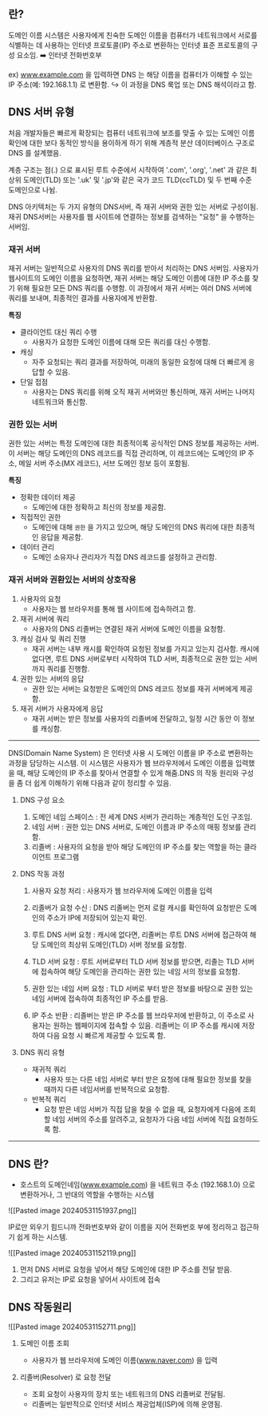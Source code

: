 
## 란?

도메인 이름 시스템은 사용자에게 친숙한 도메인 이름을 컴퓨터가 네트워크에서 서로를 식별하는 데 사용하는 인터넷 프로토콜(IP) 주소로 변환하는 인터넷 표준 프로토콜의 구성 요소임.
➡️ 인터넷 전화번호부

ex) www.example.com 을 입력하면 DNS 는 해당 이름을 컴퓨터가 이해할 수 있는 IP 주소(예: 192.168.1.1) 로 변환함.
↪️ 이 과정을 DNS 룩업 또는 DNS 해석이라고 함.


## DNS 서버 유형

처음 개발자들은 빠르게 확장되는 컴퓨터 네트워크에 보조를 맞출 수 있는 도메인 이름 확인에 대한 보다 동적인 방식을 용이하게 하기 위해 계층적 분산 데이터베이스 구조로 DNS 를 설계했음.

계층 구조는 점(.) 으로 표시된 루트 수준에서 시작하여 '.com', '.org', '.net' 과 같은 최상위 도메인(TLD) 또는 '.uk' 및 '.jp'와 같은 국가 코드 TLD(ccTLD) 및 두 번째 수준 도메인으로 나뉨.

DNS 아키텍처는 두 가지 유형의 DNS서버, 즉 재귀 서버와 권한 있는 서버로 구성이됨. 재귀 DNS서버는 사용자를 웹 사이트에 연결하는 정보를 검색하는 "요청" 을 수행하는 서버임.



### 재귀 서버

재귀 서버는 일반적으로 사용자의 DNS 쿼리를 받아서 처리하는 DNS 서버임.
사용자가 웹사이트의 도메인 이름을 요청하면, 재귀 서버는 해당 도메인 이름에 대한 IP 주소를 찾기 위해 필요한 모든 DNS 쿼리를 수행함.
이 과정에서 재귀 서버는 여러 DNS 서버에 쿼리를 보내며, 최종적인 결과를 사용자에게 반환함.

**특징**
* 클라이언트 대신 쿼리 수행
	* 사용자가 요청한 도메인 이름에 대해 모든 쿼리를 대신 수행함.
* 캐싱
	* 자주 요청되는 쿼리 결과를 저장하여, 미래의 동일한 요청에 대해 더 빠르게 응답할 수 있음.
* 단일 접점
	* 사용자는 DNS 쿼리를 위해 오직 재귀 서버와만 통신하며, 재귀 서버는 나머지 네트워크와 통신함.


### 권한 있는 서버

권한 있는 서버는 특정 도메인에 대한 최종적이록 공식적인 DNS 정보를 제공하는 서버. 이 서버는 해당 도메인의 DNS 레코드를 직접 관리하며, 이 레코드에는 도메인의 IP 주소, 메일 서버 주소(MX 레코드), 서브 도메인 정보 등이 포함됨.


**특징**
* 정확한 데이터 제공
	* 도메인에 대한 정확하고 최신의 정보를 제공함.
* 직접적인 권한
	* 도메인에 대해 `권한` 을 가지고 있으며, 해당 도메인의 DNS 쿼리에 대한 최종적인 응답을 제공함.
* 데이터 관리
	* 도메인 소유자나 관리자가 직접 DNS 레코드를 설정하고 관리함.


### 재귀 서버와 권환있는 서버의 상호작용

1. 사용자의 요청
	* 사용자는 웹 브라우저를 통해 웹 사이트에 접속하려고 함.
2. 재귀 서버에 쿼리
	* 사용자의 DNS 리졸버는 연결된 재귀 서버에 도메인 이름을 요청함.
3. 캐싱 검사 및 쿼리 진행
	* 재귀 서버는 내부 캐시를 확인하여 요청된 정보를 가지고 있는지 검사함. 캐시에 없다면, 루트 DNS 서버로부터 시작하여 TLD 서버, 최종적으로 권한 있는 서버까지 쿼리를 진행함.
4. 권한 있는 서버의 응답
	* 권한 있는 서버는 요청받은 도메인의 DNS 레코드 정보를 재귀 서버에게 제공함.
5. 재귀 서버가 사용자에게 응답
	* 재귀 서버는 받은 정보를 사용자의 리졸버에 전달하고, 일정 시간 동안 이 정보를 캐싱함.




----


DNS(Domain Name System) 은 인터넷 사용 시 도메인 이름을 IP 주소로 변환하는 과정을 담당하는 시스템. 이 시스템은 사용자가 웹 브라우저에서 도메인 이름을 입력했을 때, 해당 도메인의 IP 주소를 찾아서 연결할 수 있게 해줌.DNS 의 작동 원리와 구성을 좀 더 쉽게 이해하기 위해 다음과 같이 정리할 수 있음.


1. DNS 구성 요소
	1. 도메인 네임 스페이스 : 전 세계 DNS 서버가 관리하는 계층적인 도인 구조임.
	2. 네임 서버 : 권한 있는 DNS 서버로, 도메인 이름과 IP 주소의 매핑 정보를 관리함.
	3. 리졸버 : 사용자의 요청을 받아 해당 도메인의 IP 주소를 찾는 역할을 하는 클라이언트 프로그램

2. DNS 작동 과정
	1. 사용자 요청 처리 : 사용자가 웹 브라우저에 도메인 이름을 입력
	   
	2. 리졸버가 요청 수신 : DNS 리졸버는 먼저 로컬 캐시를 확인하여 요청받은 도메인의 주소가 IP에 저장되어 있는지 확인.
	   
	3. 루트 DNS 서버 요청 : 캐시에 없다면, 리졸버는 루트 DNS 서버에 접근하여 해당 도메인의 최상위 도메인(TLD) 서버 정보를 요청함.
	   
	4. TLD 서버 요청 : 루트 서버로부터 TLD 서버 정보를 받으면, 리졸는 TLD 서버에 접속하여 해당 도메인을 관리하는 권한 있는 네임 서의 정보를 요청함.
	   
	5. 권한 있는 네임 서버 요청 : TLD 서버로 부터 받은 정보를 바탕으로 권한 있는 네임 서버에 접속하여 최종적인 IP 주소를 받음.
	
	6. IP 주소 반환 : 리졸버는 받은 IP 주소를 웹 브라우저에 반환하고, 이 주소로 사용자는 원하는 웹페이지에 접속할 수 있음.
	   리졸버는 이 IP 주소를 캐시에 저장하여 다음 요청 시 빠르게 제공할 수 있도록 함.


3. DNS 쿼리 유형
	* 재귀적 쿼리
		* 사용자 또는 다른 네임 서버로 부터 받은 요청에 대해 필요한 정보를 찾을 때까지 다른 네임서버를 반복적으로 요청함.
	* 반복적 쿼리
		* 요청 받은 네임 서버가 직접 답을 찾을 수 없을 때, 요청자에게 다음에 조회할 네임 서버의 주소를 알려주고, 요청자가 다음 네임 서버에 직접 요청하도록 함.



----

## DNS 란?

* 호스트의 도메인네임(www.example.com) 을 네트워크 주소 (192.168.1.0) 으로 변환하거나, 그 반대의 역할을 수행하는 시스템

![[Pasted image 20240531151937.png]]

IP로만 외우기 힘드니까 전화번호부와 같이 이름을 지어 전화번호 부에 정리하고 접근하기 쉽게 하는 시스템.

![[Pasted image 20240531152119.png]]
1. 먼저 DNS 서버로 요청을 넣어서 해당 도메인에 대한 IP 주소를 전달 받음.
2. 그리고 유저는 IP로 요청을 넣어서 사이트에 접속


## DNS 작동원리

![[Pasted image 20240531152711.png]]


1. 도메인 이름 조회
	* 사용자가 웹 브라우저에 도메인 이름(www.naver.com) 을 입력

2. 리졸버(Resolver) 로 요청 전달
	* 조회 요청이 사용자의 장치 또는 네트워크의 DNS 리졸버로 전달됨.
	* 리졸버는 일반적으로 인터넷 서비스 제공업체(ISP)에 의해 운영됨.